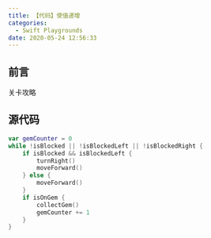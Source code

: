 ```yaml
---
title: 【代码】使值递增
categories:
  - Swift Playgrounds
date: 2020-05-24 12:56:33
---
```


## 前言

关卡攻略

<!-- more -->

## 源代码

``` swift
var gemCounter = 0
while !isBlocked || !isBlockedLeft || !isBlockedRight {
    if isBlocked && isBlockedLeft {
        turnRight()
        moveForward()
    } else {
        moveForward()
    }
    if isOnGem {
        collectGem()
        gemCounter += 1
    }
}
```


